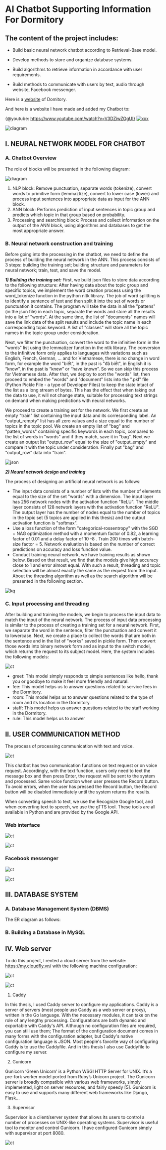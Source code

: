 # AI Chatbot Supporting Information For Dormitory

## The content of the project includes:
-	Build basic neural network chatbot according to Retrieval-Base model.

-	Develop methods to store and organize database systems.

-	Build algorithms to retrieve information in accordance with user requirements.

-	Build methods to communicate with users by text, audio through website, Facebook messenger.

Here is a [website](http://www.ktxbk.vn/) of Domitory.

And here is a website I have made and added my Chatbot to: 

{@youtube: https://www.youtube.com/watch?v=V3DZiwZOgUI}
[![xxx](https://img.youtube.com/vi/V3DZiwZOgUI/0.jpg)](https://www.youtube.com/watch?v=V3DZiwZOgUI)


![diagram](images/15.png)


## I.	NEURAL NETWORK MODEL FOR CHATBOT
### A.	Chatbot Overview
The role of blocks will be presented in the following diagram:

![diagram](images/1.png)

1. NLP block: Remove punctuation, separate words (tokenize), convert words to primitive form (lemmaztize), convert to lower case (lower) and process input sentences into appropriate data as input for the ANN block.
2. ANN block: Performs prediction of input sentences in topic group and predicts which topic in that group based on probability.
3. Processing and searching block: Process and collect information on the output of the ANN block, using algorithms and databases to get the most appropriate answer.
### B.	Neural network construction and training
Before going into the processing in the chatbot, we need to define the process of building the neural network in the ANN. This process consists of 3 steps: building the training set; building structure and parameters for neural network; train, test, and save the model.

***1)	Building the training set:***
First, we build json files to store data according to the following structure:
After having data about the topic group and specific topics, we implement the word creation process using the word_tokenize function in the python nltk library. The job of word splitting is to identify a sentence of text and then split it into the set of words or punctuation it contains. The program will take the data in all the "pattens" (in the json file) in each topic, separate the words and store all the results into a list of "words". At the same time, the list of "documents" names will save the link data of the split results and include the topic name in each corresponding topic keyword. A list of "classes" will store all the topic names in the topic group under consideration.

Next, we filter the punctuation, convert the word to the infinitive form in the "words" list using the lemmatizer function in the ntlk library. The conversion to the infinitive form only applies to languages with variations such as English, French, German, ... and for Vietnamese, there is no change in word form, for example the word "biết", in the past is "đã biết", in English it is “know”, in the past is “knew” or “have known”. So we can skip this process for Vietnamese data.
After that, we deploy to sort the "words" list, then proceed to embed the "words" and "document" lists into the ".pkl" file (Python Pickle File - a type of Developer Files) to keep the state intact of the list as a long stream of bytes. This has the effect that when taking out the data to use, it will not change state, suitable for processing text strings on demand when making predictions with neural networks.

We proceed to create a training set for the network. We first create an empty "train" list containing the input data and its corresponding label. An "output_rempty" list has all zero values and a size equal to the number of topics in the topic pool. We create an empty list of "bag" and "patten_words" containing specific keywords in each topic, compared to the list of words in "words" and if they match, save it in "bag". Next we create an output list "output_row" equal to the size of "output_empty" and compare it with the topic under consideration. Finally put "bag" and "output_row" data into "train".

![json](images/2.png)

***2)	Neural network design and training***

The process of designing an artificial neural network is as follows:
- The input data consists of a number of lists with the number of elements equal to the size of the set "words" with a dimension. The input layer has 256 network nodes with the activation function "ReLU". The middle layer consists of 128 network layers with the activation function "ReLU". The output layer has the number of nodes equal to the number of topics in the topic set (5 topics are applied in this thesis) and the output activation function is "softmax".
- Use a loss function of the form "categorical-rossentropy" with the SGD + NAG optimization method with a momentum factor of 0.82, a learning factor of 0.01 and a delay factor of  10 -8 . Train 200 times with batch-size factor = 5. Network evaluation is based on the number of correct predictions on accuracy and loss function value.
- Conduct training neural network, we have training results as shown below. Based on that result, we find that the models give high accuracy close to 1 and error almost equal. With such a result, threading and topic selection will be almost exactly the same as the request from the input. About the threading algorithm as well as the search algorithm will be presented in the following section. 

![kq](images/3.png)

### C.	Input processing and threading

After building and training the models, we begin to process the input data to match the input of the neural network. The process of input data processing is similar to the process of creating a training set for a neural network. First, we separate the word in the sentence, filter the punctuation and convert it to lowercase. Next, we create a place to collect the words that are both in the sentence and in the list of "works" saved in pickle form. Then convert those words into binary network form and as input to the switch model, which returns the request to its subject model. Here, the system includes the following models:

![ct](images/4.png)

-	greet: This model simply responds to simple sentences like hello, thank you or goodbye to make it feel more friendly and natural.
-	fee: This model helps us to answer questions related to service fees in the Dormitory.
-	room: This model helps us to answer questions related to the type of room and its location in the Dormitory.
-	staff: This model helps us answer questions related to the staff working in the Dormitory.
-	rule: This model helps us to answer 

## II.	USER COMMUNICATION METHOD

The process of processing communication with text and voice.

![ct](images/10.png)

This chatbot has two communication functions on text request or on voice request. Accordingly, with the text function, users only need to text the message box and then press Enter, the request will be sent to the system and processed. Same voice function when user presses the Record button. To avoid errors, when the user has pressed the Record button, the Record button will be disabled immediately until the system returns the results.

When converting speech to text, we use the Recognize Google tool, and when converting text to speech, we use the gTTS tool. These tools are all available in Python and are provided by the Google API.

### Web interface

![ct](images/11.png)

![ct](images/12.png)


### Facebook messenger

![ct](images/13.png)

![ct](images/14.png)

## III. DATABASE SYSTEM
### A.	Database Management System (DBMS)
The ER diagram as follows:

### B.	Building a Database in MySQL

## IV.	Web server
To do this project, I rented a cloud server from the website: https://my.cloudfly.vn/ with the following machine configuration:

![ct](images/7.png)

![ct](images/10.5.png)

1.	Caddy

In this thesis, I used Caddy server to configure my applications. Caddy is a server of servers (most people use Caddy as a web server or proxy), written in the Go language. With the necessary modules, it can take on the role of any lengthy processing.
Configurations are both dynamic and exportable with Caddy's API. Although no configuration files are required, you can still use them; The format of the configuration document comes in many forms with the configuration adapter, but Caddy's native configuration language is JSON. Most people's favorite way of configuring Caddy is to use the Caddyfile. And in this thesis I also use Caddyfile to configure my server.

2.  Gunicorn

Gunicorn ‘Green Unicorn’ is a Python WSGI HTTP Server for UNIX. It’s a pre-fork worker model ported from Ruby’s Unicorn project. The Gunicorn server is broadly compatible with various web frameworks, simply implemented, light on server resources, and fairly speedy [5]. Gunicorn is easy to use and supports many different web frameworks like Django, Flask... 

3. Supervisor

Supervisor is a client/server system that allows its users to control a number of processes on UNIX-like operating systems. Supervisor is useful tool to monitor and control Gunicorn. I have configured Gunicorn simply with supervisor at port 8080.

![ct](images/9.png)

